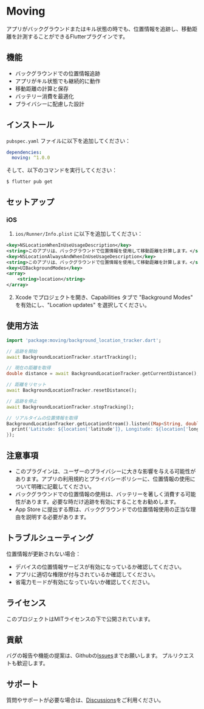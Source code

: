 # Moving

アプリがバックグラウンドまたはキル状態の時でも、位置情報を追跡し、移動距離を計測することができるFlutterプラグインです。

## 機能

- バックグラウンドでの位置情報追跡
- アプリがキル状態でも継続的に動作
- 移動距離の計算と保存
- バッテリー消費を最適化
- プライバシーに配慮した設計

## インストール

`pubspec.yaml` ファイルに以下を追加してください：

```yaml
dependencies:
  moving: ^1.0.0
```

そして、以下のコマンドを実行してください：

```
$ flutter pub get
```

## セットアップ

### iOS

1. `ios/Runner/Info.plist` に以下を追加してください：

```xml
<key>NSLocationWhenInUseUsageDescription</key>
<string>このアプリは、バックグラウンドで位置情報を使用して移動距離を計算します。</string>
<key>NSLocationAlwaysAndWhenInUseUsageDescription</key>
<string>このアプリは、バックグラウンドで位置情報を使用して移動距離を計算します。</string>
<key>UIBackgroundModes</key>
<array>
    <string>location</string>
</array>
```

2. Xcode でプロジェクトを開き、Capabilities タブで "Background Modes" を有効にし、"Location updates" を選択してください。

## 使用方法

```dart
import 'package:moving/background_location_tracker.dart';

// 追跡を開始
await BackgroundLocationTracker.startTracking();

// 現在の距離を取得
double distance = await BackgroundLocationTracker.getCurrentDistance();

// 距離をリセット
await BackgroundLocationTracker.resetDistance();

// 追跡を停止
await BackgroundLocationTracker.stopTracking();

// リアルタイムの位置情報を取得
BackgroundLocationTracker.getLocationStream().listen((Map<String, double> location) {
  print('Latitude: ${location['latitude']}, Longitude: ${location['longitude']}');
});
```

## 注意事項

- このプラグインは、ユーザーのプライバシーに大きな影響を与える可能性があります。アプリの利用規約とプライバシーポリシーに、位置情報の使用について明確に記載してください。
- バックグラウンドでの位置情報の使用は、バッテリーを著しく消費する可能性があります。必要な時だけ追跡を有効にすることをお勧めします。
- App Store に提出する際は、バックグラウンドでの位置情報使用の正当な理由を説明する必要があります。

## トラブルシューティング

位置情報が更新されない場合：
- デバイスの位置情報サービスが有効になっているか確認してください。
- アプリに適切な権限が付与されているか確認してください。
- 省電力モードが有効になっていないか確認してください。

## ライセンス

このプロジェクトはMITライセンスの下で公開されています。

## 貢献

バグの報告や機能の提案は、Githubの[Issues](https://github.com/yourusername/flutter_background_location_tracker/issues)までお願いします。
プルリクエストも歓迎します。

## サポート

質問やサポートが必要な場合は、[Discussions](https://github.com/yourusername/flutter_background_location_tracker/discussions)をご利用ください。